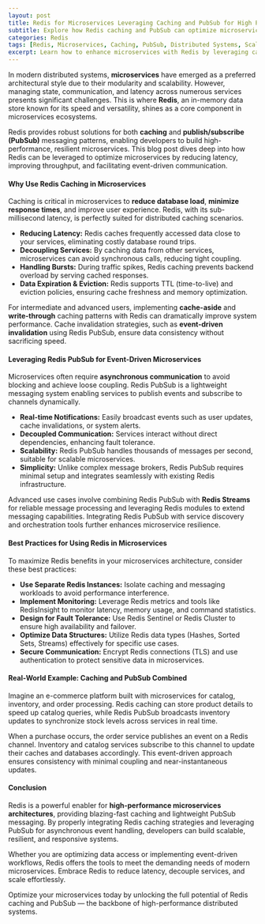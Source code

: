 ```yaml
---
layout: post  
title: Redis for Microservices Leveraging Caching and PubSub for High Performance Systems  
subtitle: Explore how Redis caching and PubSub can optimize microservices architecture for scalability and speed  
categories: Redis  
tags: [Redis, Microservices, Caching, PubSub, Distributed Systems, Scalability, High Performance]  
excerpt: Learn how to enhance microservices with Redis by leveraging caching and PubSub patterns to build scalable, high-performance systems.  
---
```

In modern distributed systems, **microservices** have emerged as a preferred architectural style due to their modularity and scalability. However, managing state, communication, and latency across numerous services presents significant challenges. This is where **Redis**, an in-memory data store known for its speed and versatility, shines as a core component in microservices ecosystems.

Redis provides robust solutions for both **caching** and **publish/subscribe (PubSub)** messaging patterns, enabling developers to build high-performance, resilient microservices. This blog post dives deep into how Redis can be leveraged to optimize microservices by reducing latency, improving throughput, and facilitating event-driven communication.

#### Why Use Redis Caching in Microservices

Caching is critical in microservices to **reduce database load**, **minimize response times**, and improve user experience. Redis, with its sub-millisecond latency, is perfectly suited for distributed caching scenarios.

- **Reducing Latency:** Redis caches frequently accessed data close to your services, eliminating costly database round trips.
- **Decoupling Services:** By caching data from other services, microservices can avoid synchronous calls, reducing tight coupling.
- **Handling Bursts:** During traffic spikes, Redis caching prevents backend overload by serving cached responses.
- **Data Expiration & Eviction:** Redis supports TTL (time-to-live) and eviction policies, ensuring cache freshness and memory optimization.

For intermediate and advanced users, implementing **cache-aside** and **write-through** caching patterns with Redis can dramatically improve system performance. Cache invalidation strategies, such as **event-driven invalidation** using Redis PubSub, ensure data consistency without sacrificing speed.

#### Leveraging Redis PubSub for Event-Driven Microservices

Microservices often require **asynchronous communication** to avoid blocking and achieve loose coupling. Redis PubSub is a lightweight messaging system enabling services to publish events and subscribe to channels dynamically.

- **Real-time Notifications:** Easily broadcast events such as user updates, cache invalidations, or system alerts.
- **Decoupled Communication:** Services interact without direct dependencies, enhancing fault tolerance.
- **Scalability:** Redis PubSub handles thousands of messages per second, suitable for scalable microservices.
- **Simplicity:** Unlike complex message brokers, Redis PubSub requires minimal setup and integrates seamlessly with existing Redis infrastructure.

Advanced use cases involve combining Redis PubSub with **Redis Streams** for reliable message processing and leveraging Redis modules to extend messaging capabilities. Integrating Redis PubSub with service discovery and orchestration tools further enhances microservice resilience.

#### Best Practices for Using Redis in Microservices

To maximize Redis benefits in your microservices architecture, consider these best practices:

- **Use Separate Redis Instances:** Isolate caching and messaging workloads to avoid performance interference.
- **Implement Monitoring:** Leverage Redis metrics and tools like RedisInsight to monitor latency, memory usage, and command statistics.
- **Design for Fault Tolerance:** Use Redis Sentinel or Redis Cluster to ensure high availability and failover.
- **Optimize Data Structures:** Utilize Redis data types (Hashes, Sorted Sets, Streams) effectively for specific use cases.
- **Secure Communication:** Encrypt Redis connections (TLS) and use authentication to protect sensitive data in microservices.

#### Real-World Example: Caching and PubSub Combined

Imagine an e-commerce platform built with microservices for catalog, inventory, and order processing. Redis caching can store product details to speed up catalog queries, while Redis PubSub broadcasts inventory updates to synchronize stock levels across services in real time.

When a purchase occurs, the order service publishes an event on a Redis channel. Inventory and catalog services subscribe to this channel to update their caches and databases accordingly. This event-driven approach ensures consistency with minimal coupling and near-instantaneous updates.

#### Conclusion

Redis is a powerful enabler for **high-performance microservices architectures**, providing blazing-fast caching and lightweight PubSub messaging. By properly integrating Redis caching strategies and leveraging PubSub for asynchronous event handling, developers can build scalable, resilient, and responsive systems.

Whether you are optimizing data access or implementing event-driven workflows, Redis offers the tools to meet the demanding needs of modern microservices. Embrace Redis to reduce latency, decouple services, and scale effortlessly.

Optimize your microservices today by unlocking the full potential of Redis caching and PubSub — the backbone of high-performance distributed systems.
